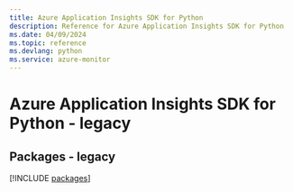 ```yaml
---
title: Azure Application Insights SDK for Python
description: Reference for Azure Application Insights SDK for Python
ms.date: 04/09/2024
ms.topic: reference
ms.devlang: python
ms.service: azure-monitor
---
```

# Azure Application Insights SDK for Python - legacy
## Packages - legacy
[!INCLUDE [packages](application-insights-index.md)]